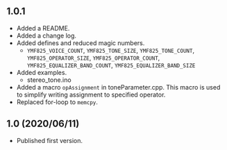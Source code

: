 ## 1.0.1

- Added a README.
- Added a change log.
- Added defines and reduced magic numbers.
  - `YMF825_VOICE_COUNT`, `YMF825_TONE_SIZE`, `YMF825_TONE_COUNT`, `YMF825_OPERATOR_SIZE`, `YMF825_OPERATOR_COUNT`, `YMF825_EQUALIZER_BAND_COUNT`, `YMF825_EQUALIZER_BAND_SIZE`
- Added examples.
  - stereo_tone.ino
- Added a macro `opAssignment` in toneParameter.cpp. This macro is used to simplify writing assignment to specified operator.
- Replaced for-loop to `memcpy`.

## 1.0 (2020/06/11)

- Published first version.
